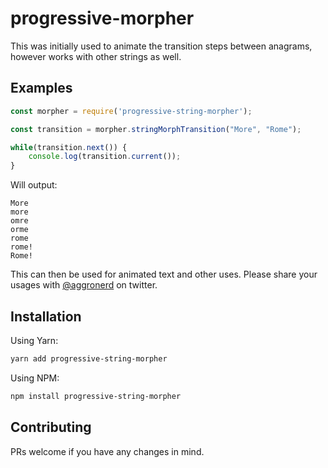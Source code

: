 # progressive-morpher

This was initially used to animate the transition steps between anagrams, however works with other strings as well.

## Examples

```typescript
const morpher = require('progressive-string-morpher');

const transition = morpher.stringMorphTransition("More", "Rome");

while(transition.next()) {
    console.log(transition.current());
}
```

Will output:

```
More
more
omre
orme
rome
rome!
Rome!
```

This can then be used for animated text and other uses. Please share your usages with [@aggronerd](https://twitter.com/aggronerd) on twitter.

## Installation

Using Yarn:

```bash
yarn add progressive-string-morpher
```

Using NPM:

```bash
npm install progressive-string-morpher
```

## Contributing

PRs welcome if you have any changes in mind.
